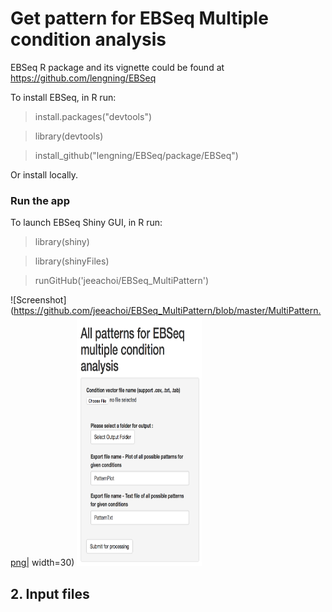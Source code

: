 # Get pattern for EBSeq Multiple condition analysis

EBSeq R package and its vignette could be found at 
https://github.com/lengning/EBSeq

To install EBSeq, in R run: 

> install.packages("devtools")

> library(devtools)

> install_github("lengning/EBSeq/package/EBSeq")

Or install locally.


### Run the app
To launch EBSeq Shiny GUI, in R run:

> library(shiny)

> library(shinyFiles)

> runGitHub('jeeachoi/EBSeq_MultiPattern')

![Screenshot](https://github.com/jeeachoi/EBSeq_MultiPattern/blob/master/MultiPattern.png| width=30)
<img src="https://github.com/jeeachoi/EBSeq_MultiPattern/blob/master/MultiPattern.png" width="200" height="400" />

## 2. Input files
